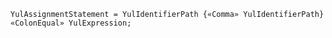 <!-- This file is generated automatically by infrastructure scripts. Please don't edit by hand. -->

```{ .ebnf .slang-ebnf #YulAssignmentStatement }
YulAssignmentStatement = YulIdentifierPath {«Comma» YulIdentifierPath} «ColonEqual» YulExpression;
```
